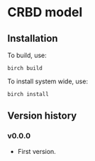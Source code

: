 # CRBD model

## Installation

To build, use:

    birch build
    
To install system wide, use:

    birch install


## Version history

### v0.0.0

* First version.
